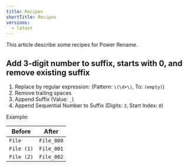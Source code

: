 ```yaml
---
title: Recipes
shortTitle: Recipes
versions:
  - latest
---
```


This article describe some recipes for Power Rename.

## Add 3-digit number to suffix, starts with 0, and remove existing suffix

1. Replace by regular expression: (Pattern: `\(\d+\)`, To: `(empty)`)
2. Remove trailing spaces
3. Append Suffix (Value: `_`)
4. Append Sequential Number to Suffix (Digits: `3`, Start Index: `0`)

Example:

| Before     | After      |
| ---------- | ---------- |
| `File`     | `File_000` |
| `File (1)` | `File_001` |
| `File (2)` | `File_002` |
